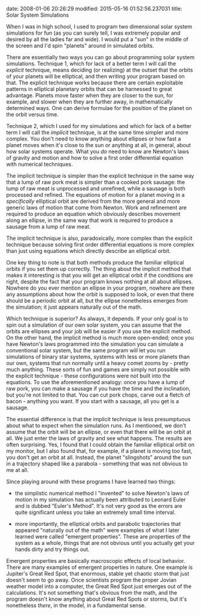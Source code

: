 date: 2008-01-06 20:26:29
modified: 2015-05-16 01:52:56.237031
title: Solar System Simulations

When I was in high school, I used to program two dimensional solar
system simulations for fun (as you can surely tell, I was extremely
popular and desired by all the ladies far and wide).  I would put a
"sun" in the middle of the screen and I'd spin "planets" around in
simulated orbits.

There are essentially two ways you can go about programming solar
system simulations. Technique 1, which for lack of a better term I
will call the *explicit* technique, means deciding (or realizing) at
the outset that the orbits of your planets will be elliptical, and
then writing your program based on that. The explicit technique works
because there are certain exploitable patterns in elliptical planetary
orbits that can be harnessed to great advantage. Planets move faster
when they are closer to the sun, for example, and slower when they are
further away, in mathematically determined ways. One can derive
formulae for the position of the planet on the orbit versus time.

Technique 2, which I used for my simulations and which for lack of a
better term I will call the *implicit* technique, is at the same time
simpler and more complex.  You don't need to know anything about
ellipses or how fast a planet moves when it's close to the sun or
anything at all, in general, about how solar systems operate. What you
*do* need to know are Newton's laws of gravity and motion and how to
solve a first order differential equation with numerical techniques.

The implicit technique is simpler than the explicit technique in the
same way that a lump of raw pork meat is simpler than a cooked pork
sausage: the lump of raw meat is unprocessed and unrefined, while a
sausage is both processed and refined.  The equations of motion for a
planet moving in a *specifically* elliptical orbit are derived from
the more general and more generic laws of motion that come from
Newton. Work and refinement are required to produce an equation which
obviously describes movement along an ellipse, in the same way that
work is required to produce a sausage from a lump of raw meat.

The implicit technique is also, paradoxically, more complex than the
explicit technique because solving first order differential equations
is more complex than just using equations which directly describe an
elliptical orbit.

One key thing to note is that both methods produce the familiar
elliptical orbits if you set them up correctly. The thing about the
implicit method that makes it interesting is that you will get an
elliptical orbit if the conditions are right, despite the fact that
your program knows nothing at all about ellipses.  Nowhere do you ever
mention an ellipse in your program, nowhere are there any assumptions
about how the orbit is supposed to look, or even that there should be
a periodic orbit at all, but the ellipse nonetheless emerges from the
simulation; it just appears naturally out of the math.

Which technique is superior?  As always, it depends. If your only goal
is to spin out a simulation of our own solar system, you can assume
that the orbits are ellipses and your job will be easier if you use
the explicit method.  On the other hand, the implicit method is much
more open-ended; once you have Newton's laws programmed into the
simulation you can simulate a conventional solar system, but the same
program will let you run simulations of binary star systems, systems
with less or more planets than our own, systems that run normally
until a heavy comet zooms by - pretty much anything. These sorts of
fun and games are simply not possible with the explicit technique -
these configurations were not built into the equations. To use the
aforementioned analogy: once you have a lump of raw pork, you can make
a sausage if you have the time and the inclination, but you're not
limited to that. You can cut pork chops, carve out a fletch of bacon -
anything you want. If you start with a sausage, all you get is a
sausage.

The essential difference is that the implicit technique is less
presumptuous about what to expect when the simulation runs. As I
mentioned, we don't assume that the orbit will be an ellipse, or even
that there will be an orbit at all. We just enter the laws of gravity
and see what happens.  The results are often surprising. Yes, I found
that I could obtain the familiar elliptical orbit on my monitor, but I
also found that, for example, if a planet is moving too fast, you
don't get an orbit at all. Instead, the planet "slingshots" around the
sun in a trajectory shaped like a parabola - something that was not
obvious to me at all.

Since playing around with these programs I have learned two things:

* the simplistic numerical method I "invented" to solve Newton's laws
  of motion in my simulation has actually been attributed to Leonard
  Euler and is dubbed "Euler's Method".  It's not very good as the
  errors are quite significant unless you take an extremely small
  time interval.

* more importantly, the elliptical orbits and parabolic trajectories
  that appeared "naturally out of the math" were examples of what I
  later learned were called "emergent properties". These are
  properties of the system as a whole, things that are not obvious
  until you actually get your hands dirty and try things out.

Emergent properties are basically macroscopic effects of local
behavior. There are many examples of emergent properties in
nature. One example is Jupiter's Great Red Spot, that enormous, stable
yet chaotic storm that just doesn't seem to go away. Once scientists
program the proper Jovian weather model into a computer, the Great Red
Spot just emerges out of the calculations. It's not something that's
obvious from the math, and the program doesn't know anything about
Great Red Spots or storms, but it's nonetheless *there*, in the model,
in a fundamental sense.